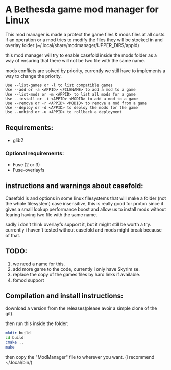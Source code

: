 
# A Bethesda game mod manager for Linux

This mod manager is made a protect the game files & mods files at all costs.
if an operation or a mod tries to modify the files they will be stocked in and overlay folder (~/.local/share/modmanager/UPPER_DIRS/appid)

this mod manager will try to enable casefold inside the mods folder as a way of ensuring that there will not be two file with the same name.

mods conflicts are solved by priority, currently we still have to implements
a way to change the priority.


```
Use --list-games or -l to list compatible games
Use --add or -a <APPID> <FILENAME> to add a mod to a game
Use --list-mods or -m <APPID> to list all mods for a game
Use --install or -i <APPID> <MODID> to add a mod to a game
Use --remove or -r <APPID> <MODID> to remove a mod from a game
Use --deploy or -d <APPID> to deploy the mods for the game
Use --unbind or -u <APPID> to rollback a deployment
```

## Requirements:
* glib2

### Optional requirements:
* Fuse (2 or 3)
* Fuse-overlayfs

## instructions and warnings about casefold:
Casefold is and options in some linux filesystems that will make a folder (not the whole filesystem) case insensitive, this is really good for proton since it gives a small lookup performance boost and allow us to install mods without fearing having two file with the same name.

sadly i don't think overlayfs support it, but it might still be worth a try. currently i haven't tested without casefold and mods might break because of that.



## TODO:

1. we need a name for this.
2. add more game to the code, currently i only have Skyrim se.
3. replace the copy of the games files by hard links if available.
4. fomod support

## Compilation and install instructions:
download a version from the releases(please avoir a simple clone of the git).

then run this inside the folder:
```bash
mkdir build
cd build
cmake ..
make
```

then copy the "ModManager" file to wherever you want. (i recommend ~/.local/bin/)
